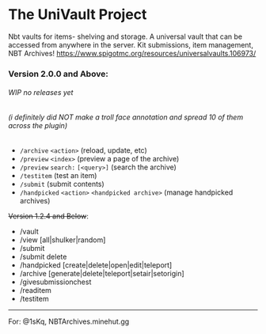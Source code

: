 # The UniVault Project
Nbt vaults for items- shelving and storage. 
A universal vault that can be accessed from anywhere in the server.
Kit submissions, item management, NBT Archives!
https://www.spigotmc.org/resources/universalvaults.106973/

### __**Version 2.0.0 and Above:**__ 
###### *WIP no releases yet*
###### (i definitely did NOT make a troll face annotation and spread 10 of them across the plugin)

- `/archive` `<action>` (reload, update, etc)
- `/preview` `<index>` (preview a page of the archive)
- `/preview` `search:` `[<query>]` (search the archive)
- `/testitem` (test an item)
- `/submit` (submit contents)
- `/handpicked` `<action>` `<handpicked archive>` (manage handpicked archives)



~~Version 1.2.4 and Below~~:
- /vault <page number>
- /view [all|shulker|random] <page number>
- /submit
- /submit delete <index>
- /handpicked [create|delete|open|edit|teleport] <handpicked kit>
- /archive [generate|delete|teleport|setair|setorigin]
- /givesubmissionchest
- /readitem
- /testitem

-----------------------------------------------------------
For: @1sKq, NBTArchives.minehut.gg
